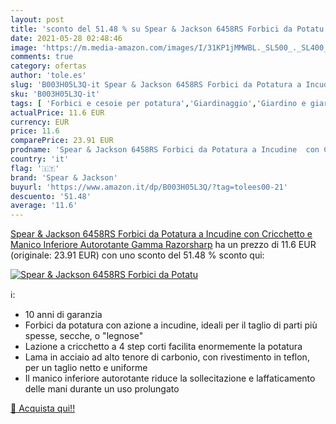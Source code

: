 ```yaml
---
layout: post
title: 'sconto del 51.48 % su Spear & Jackson 6458RS Forbici da Potatu  '
date: 2021-05-28 02:48:46
image: 'https://m.media-amazon.com/images/I/31KP1jMMWBL._SL500_._SL400_.jpg'
comments: true
category: ofertas
author: 'tole.es'
slug: 'B003H05L3Q-it Spear & Jackson 6458RS Forbici da Potatura a Incudine con...'
sku: 'B003H05L3Q-it'
tags: [ 'Forbici e cesoie per potatura','Giardinaggio','Giardino e giardinaggio','Utensili manuali per il giardinaggio','spear & jackson', ]
actualPrice: 11.6 EUR
currency: EUR
price: 11.6
comparePrice: 23.91 EUR
prodname: 'Spear & Jackson 6458RS Forbici da Potatura a Incudine  con Cricchetto e Manico Inferiore Autorotante  Gamma Razorsharp'
country: 'it'
flag: '🇮🇹'
brand: 'Spear & Jackson'
buyurl: 'https://www.amazon.it/dp/B003H05L3Q/?tag=tolees00-21'
descuento: '51.48'
average: '11.6'
---
```


[Spear & Jackson 6458RS Forbici da Potatura a Incudine  con Cricchetto e Manico Inferiore Autorotante  Gamma Razorsharp](https://www.amazon.it/dp/B003H05L3Q/?tag=tolees00-21) ha un prezzo di 11.6 EUR (originale: 23.91 EUR) con uno sconto del 51.48 % sconto qui:

[![Spear & Jackson 6458RS Forbici da Potatu](https://m.media-amazon.com/images/I/31KP1jMMWBL._SL500_._SL400_.jpg)](https://www.amazon.it/dp/B003H05L3Q/?tag=tolees00-21)

ℹ️:

- 10 anni di garanzia
- Forbici da potatura con azione a incudine, ideali per il taglio di parti più spesse, secche, o "legnose"
- Lazione a cricchetto a 4 step corti facilita enormemente la potatura
- Lama in acciaio ad alto tenore di carbonio, con rivestimento in teflon, per un taglio netto e uniforme
- Il manico inferiore autorotante riduce la sollecitazione e laffaticamento delle mani durante un uso prolungato

[🛒 Acquista qui!!](https://www.amazon.it/dp/B003H05L3Q/?tag=tolees00-21)
